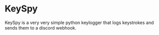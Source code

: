 # KeySpy
KeySpy is a very very simple python keylogger that logs keystrokes and sends them to a discord webhook.
